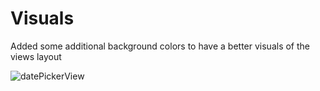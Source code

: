 #  Visuals
Added some additional background colors to have a better visuals of the views layout

![datePickerView](/Users/learn/Desktop/JournalingApp/screenshots/datePickerView.png)